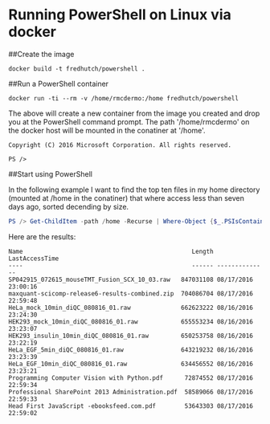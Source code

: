 # Running PowerShell on Linux via docker

##Create the image 

```docker
docker build -t fredhutch/powershell .
```

##Run a PowerShell container

```docker
docker run -ti --rm -v /home/rmcdermo:/home fredhutch/powershell
```

The above will create a new container from the image you created and drop you at the PowerShell command prompt. The path '/home/rmcdermo' on the docker host will be mounted in the conatiner at '/home'.

```
Copyright (C) 2016 Microsoft Corporation. All rights reserved.

PS /> 
```

##Start using PowerShell

In the following example I want to find the top ten files in my home directory (mounted at /home in the conatiner) that where access less than seven days ago, sorted decending by size.

```powershell
PS /> Get-ChildItem -path /home -Recurse | Where-Object {$_.PSIsContainer -eq $false -and ($_.LastAccessTime -gt (get-date).AddDays(-7))}| Select-Object -Property Name, Length, LastAccessTime| Sort-Object -Property length -Descending| Select-Object -First 10                                                               
```

Here are the results:

```
Name                                               Length LastAccessTime     
----                                               ------ --------------     
SP042915_072615_mouseTMT_Fusion_SCX_10_03.raw   847031108 08/17/2016 23:00:16
maxquant-scicomp-release6-results-combined.zip  704086704 08/17/2016 22:59:48
HeLa_mock_10min_diQC_080816_01.raw              662623222 08/16/2016 23:24:30
HEK293_mock_10min_diQC_080816_01.raw            655553234 08/16/2016 23:23:07
HEK293_insulin_10min_diQC_080816_01.raw         650253758 08/16/2016 23:22:19
HeLa_EGF_5min_diQC_080816_01.raw                643219232 08/16/2016 23:23:39
HeLa_EGF_10min_diQC_080816_01.raw               634456552 08/16/2016 23:23:21
Programming Computer Vision with Python.pdf      72874552 08/17/2016 22:59:34
Professional SharePoint 2013 Administration.pdf  58589066 08/17/2016 22:59:33
Head First JavaScript -ebooksfeed.com.pdf        53643303 08/17/2016 22:59:02
```

